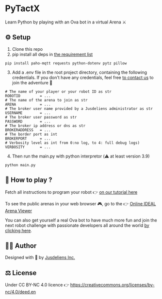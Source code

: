 # PyTactX
Learn Python by playing with an Ova bot in a virtual Arena ⚔️ 

## ⚙️ Setup

1. Clone this repo
2. pip install all deps in [the requirement list](requirements.txt)
```
pip install paho-mqtt requests python-dotenv pytz pillow
```
3. Add a .env file in the root project directory, containing the following credentials. If you don't have any credentials, feel free [to contact us](https://jusdeliens.com/contact) to join the adventure 🚀
```.env
# The name of your player or your robot ID as str
ROBOTID         = ...
# The name of the arena to join as str
ARENA           = ...
# The broker user name provided by a Jusdeliens administrator as str
USERNAME        = ...
# The broker user password as str
PASSWORD        = ...
# The broker ip address or dns as str
BROKERADDRESS   = ...
# The border port as int 
BROKERPORT      = ...
# Verbosity level as int from 0:no log, to 4: full debug logs)
VERBOSITY       = ... 
```

4. Then run the main.py with python interpretor (⚠️ at least version 3.9)
```
python main.py
```

## 🤔 How to play ?

Fetch all instructions to program your robot 👉 [on our tutorial here](https://tutos.jusdeliens.com/index.php/2020/01/14/pytactx-prise-en-main/)

To see the public arenas in your web browser 🎮, go to the 👉 [Online IDEAL Arena Viewer](https://play.jusdeliens.com/)

You can also get yourself a real Ova bot to have much more fun and join the next robot challenge with passionate developers all around the world [by clicking here](https://jusdeliens.com/ova).

## 🧑‍💻 Author
Designed with 💖 by [Jusdeliens Inc.](https://jusdeliens.com)

## ⚖️ License
Under CC BY-NC 4.0 licence 
👉 https://creativecommons.org/licenses/by-nc/4.0/deed.en

